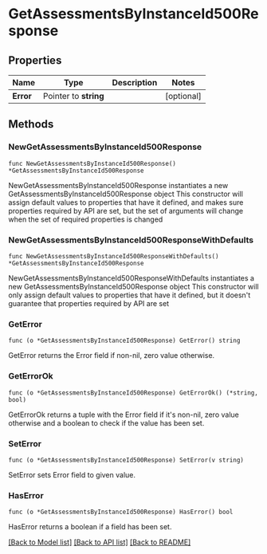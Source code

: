 # GetAssessmentsByInstanceId500Response

## Properties

Name | Type | Description | Notes
------------ | ------------- | ------------- | -------------
**Error** | Pointer to **string** |  | [optional] 

## Methods

### NewGetAssessmentsByInstanceId500Response

`func NewGetAssessmentsByInstanceId500Response() *GetAssessmentsByInstanceId500Response`

NewGetAssessmentsByInstanceId500Response instantiates a new GetAssessmentsByInstanceId500Response object
This constructor will assign default values to properties that have it defined,
and makes sure properties required by API are set, but the set of arguments
will change when the set of required properties is changed

### NewGetAssessmentsByInstanceId500ResponseWithDefaults

`func NewGetAssessmentsByInstanceId500ResponseWithDefaults() *GetAssessmentsByInstanceId500Response`

NewGetAssessmentsByInstanceId500ResponseWithDefaults instantiates a new GetAssessmentsByInstanceId500Response object
This constructor will only assign default values to properties that have it defined,
but it doesn't guarantee that properties required by API are set

### GetError

`func (o *GetAssessmentsByInstanceId500Response) GetError() string`

GetError returns the Error field if non-nil, zero value otherwise.

### GetErrorOk

`func (o *GetAssessmentsByInstanceId500Response) GetErrorOk() (*string, bool)`

GetErrorOk returns a tuple with the Error field if it's non-nil, zero value otherwise
and a boolean to check if the value has been set.

### SetError

`func (o *GetAssessmentsByInstanceId500Response) SetError(v string)`

SetError sets Error field to given value.

### HasError

`func (o *GetAssessmentsByInstanceId500Response) HasError() bool`

HasError returns a boolean if a field has been set.


[[Back to Model list]](../README.md#documentation-for-models) [[Back to API list]](../README.md#documentation-for-api-endpoints) [[Back to README]](../README.md)


